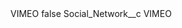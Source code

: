 <?xml version="1.0" encoding="UTF-8"?>
<CustomMetadata xmlns="http://soap.sforce.com/2006/04/metadata" xmlns:xsi="http://www.w3.org/2001/XMLSchema-instance" xmlns:xsd="http://www.w3.org/2001/XMLSchema">
    <label>VIMEO</label>
    <protected>false</protected>
    <values>
        <field>Social_Network__c</field>
        <value xsi:type="xsd:string">VIMEO</value>
    </values>
</CustomMetadata>
